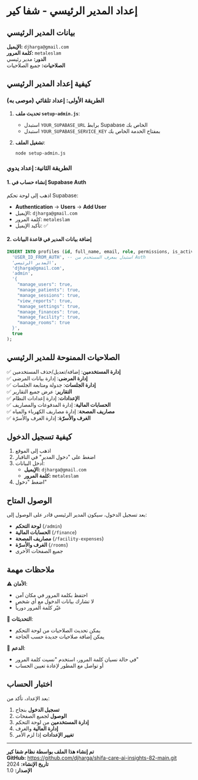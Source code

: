 # إعداد المدير الرئيسي - شفا كير

## بيانات المدير الرئيسي

**الإيميل:** `djharga@gmail.com`  
**كلمة المرور:** `metaleslam`  
**الدور:** مدير رئيسي  
**الصلاحيات:** جميع الصلاحيات

## كيفية إعداد المدير الرئيسي

### الطريقة الأولى: إعداد تلقائي (موصى به)

1. **تحديث ملف `setup-admin.js`**:
   - استبدل `YOUR_SUPABASE_URL` برابط Supabase الخاص بك
   - استبدل `YOUR_SUPABASE_SERVICE_KEY` بمفتاح الخدمة الخاص بك

2. **تشغيل الملف**:
   ```bash
   node setup-admin.js
   ```

### الطريقة الثانية: إعداد يدوي

#### 1. إنشاء حساب في Supabase Auth

اذهب إلى لوحة تحكم Supabase:
- **Authentication** → **Users** → **Add User**
- الإيميل: `djharga@gmail.com`
- كلمة المرور: `metaleslam`
- تأكيد الإيميل: ✅

#### 2. إضافة بيانات المدير في قاعدة البيانات

```sql
INSERT INTO profiles (id, full_name, email, role, permissions, is_active) VALUES (
  'USER_ID_FROM_AUTH', -- استبدل بمعرف المستخدم من Auth
  'المدير الرئيسي',
  'djharga@gmail.com',
  'admin',
  '{
    "manage_users": true,
    "manage_patients": true,
    "manage_sessions": true,
    "view_reports": true,
    "manage_settings": true,
    "manage_finances": true,
    "manage_facility": true,
    "manage_rooms": true
  }',
  true
);
```

## الصلاحيات الممنوحة للمدير الرئيسي

✅ **إدارة المستخدمين**: إضافة/تعديل/حذف المستخدمين  
✅ **إدارة المرضى**: إدارة بيانات المرضى  
✅ **إدارة الجلسات**: جدولة ومتابعة الجلسات  
✅ **التقارير**: عرض جميع التقارير  
✅ **الإعدادات**: إدارة إعدادات النظام  
✅ **الحسابات المالية**: إدارة المدفوعات والمصاريف  
✅ **مصاريف المصحة**: إدارة مصاريف الكهرباء والمياه  
✅ **الغرف والأسرّة**: إدارة الغرف والأسرّة  

## كيفية تسجيل الدخول

1. اذهب إلى الموقع
2. اضغط على "دخول المدير" في النافبار
3. أدخل البيانات:
   - **الإيميل:** `djharga@gmail.com`
   - **كلمة المرور:** `metaleslam`
4. اضغط "دخول"

## الوصول المتاح

بعد تسجيل الدخول، سيكون المدير الرئيسي قادر على الوصول إلى:

- **لوحة التحكم** (`/admin`)
- **الحسابات المالية** (`/finance`)
- **مصاريف المصحة** (`/facility-expenses`)
- **الغرف والأسرّة** (`/rooms`)
- جميع الصفحات الأخرى

## ملاحظات مهمة

⚠️ **الأمان**: 
- احتفظ بكلمة المرور في مكان آمن
- لا تشارك بيانات الدخول مع أي شخص
- غيّر كلمة المرور دورياً

🔧 **التحديثات**:
- يمكن تحديث الصلاحيات من لوحة التحكم
- يمكن إضافة صلاحيات جديدة حسب الحاجة

📧 **الدعم**:
- في حالة نسيان كلمة المرور، استخدم "نسيت كلمة المرور"
- أو تواصل مع المطور لإعادة تعيين الحساب

## اختبار الحساب

بعد الإعداد، تأكد من:

1. **تسجيل الدخول** بنجاح
2. **الوصول** لجميع الصفحات
3. **إدارة المستخدمين** من لوحة التحكم
4. **إدارة المالية** والغرف
5. **تغيير الإعدادات** إذا لزم الأمر

---

**تم إنشاء هذا الملف بواسطة نظام شفا كير**  
**GitHub:** https://github.com/djharga/shifa-care-ai-insights-82-main.git  
**تاريخ الإنشاء:** 2024  
**الإصدار:** 1.0 